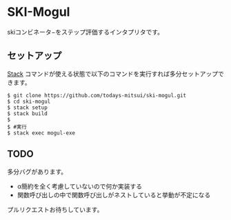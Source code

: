 # SKI-Mogul

skiコンビネータ−をステップ評価するインタプリタです。

## セットアップ

[Stack](https://docs.haskellstack.org/en/stable/README/) コマンドが使える状態で以下のコマンドを実行すれば多分セットアップできます。

```console
$ git clone https://github.com/todays-mitsui/ski-mogul.git
$ cd ski-mogul
$ stack setup
$ stack build
$
$ #実行
$ stack exec mogul-exe
```

## TODO

多分バグがあります。

- α簡約を全く考慮していないので何か実装する
- 関数呼び出しの中で関数呼び出しがネストしていると挙動が不定になる

プルリクエストお待ちしています。
